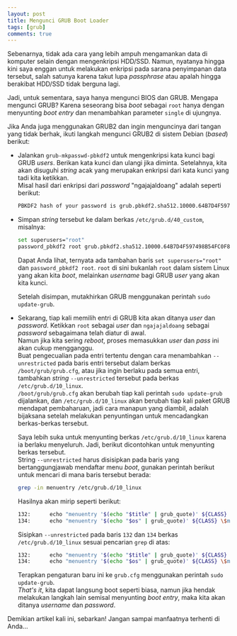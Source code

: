 ```yaml
---
layout: post
title: Mengunci GRUB Boot Loader
tags: [grub]
comments: true
---
```


Sebenarnya, tidak ada cara yang lebih ampuh mengamankan data di komputer selain dengan mengenkripsi HDD/SSD. Namun, nyatanya hingga kini saya enggan untuk melakukan enkripsi pada sarana penyimpanan data tersebut, salah satunya karena takut lupa _passphrase_ atau apalah hingga berakibat HDD/SSD tidak berguna lagi.

Jadi, untuk sementara, saya hanya mengunci BIOS dan GRUB. Mengapa mengunci GRUB? Karena seseorang bisa _boot_ sebagai `root` hanya dengan menyunting _boot entry_ dan menambahkan parameter `single` di ujungnya.

Jika Anda juga menggunakan GRUB2 dan ingin menguncinya dari tangan yang tidak berhak, ikuti langkah mengunci GRUB2 di sistem Debian (_based_) berikut:

- Jalankan `grub-mkpasswd-pbkdf2` untuk mengenkripsi kata kunci bagi GRUB _users_. Berikan kata kunci dan ulangi jika diminta. Setelahnya, kita akan disuguhi _string_ acak yang merupakan enkripsi dari kata kunci yang tadi kita ketikkan.  
Misal hasil dari enkripsi dari _password_ "ngajajaldoang" adalah seperti berikut:

  ```sh
  PBKDF2 hash of your password is grub.pbkdf2.sha512.10000.64B7D4F597498B54FC0F874E01E6B91077001FD0CC351C381CA4545176706846143FABFD01375690633A97A750ADC23ACD41528F26060E3C7542E70FB6892447.065259BA24C87FFA17203F19A29351A90ACCEA9C2B6AAFA4DD2E54D8E3DFA59502ECB61717CD9B899F4E71E8FD496D6048AA4A0F83063E62363170E30D0050E2  
  ```

- Simpan _string_ tersebut ke dalam berkas `/etc/grub.d/40_custom`, misalnya:

  ```sh
  set superusers="root"
  password_pbkdf2 root grub.pbkdf2.sha512.10000.64B7D4F597498B54FC0F874E01E6B91077001FD0CC351C381CA4545176706846143FABFD01375690633A97A750ADC23ACD41528F26060E3C7542E70FB6892447.065259BA24C87FFA17203F19A29351A90ACCEA9C2B6AAFA4DD2E54D8E3DFA59502ECB61717CD9B899F4E71E8FD496D6048AA4A0F83063E62363170E30D0050E2  
  ```

  Dapat Anda lihat, ternyata ada tambahan baris `set superusers="root"` dan `password_pbkdf2 root`. `root` di sini bukanlah `root` dalam sistem Linux yang akan kita _boot_, melainkan _username_ bagi GRUB _user_ yang akan kita kunci.
  
  Setelah disimpan, mutakhirkan GRUB menggunakan perintah `sudo update-grub`.
  
- Sekarang, tiap kali memilih entri di GRUB kita akan ditanya _user_ dan _password_. Ketikkan `root` sebagai _user_ dan `ngajajaldoang` sebagai _password_ sebagaimana telah diatur di awal.  
Namun jika kita sering _reboot_, proses memasukkan _user_ dan _pass_ ini akan cukup mengganggu.  
Buat pengecualian pada entri tertentu dengan cara menambahkan `--unrestricted` pada baris entri tersebut dalam berkas `/boot/grub/grub.cfg`, atau jika ingin berlaku pada semua entri, tambahkan _string_ `--unrestricted` tersebut pada berkas `/etc/grub.d/10_linux`.  
`/boot/grub/grub.cfg` akan berubah tiap kali perintah `sudo update-grub` dijalankan, dan `/etc/grub.d/10_linux` akan berubah tiap kali paket GRUB mendapat pembaharuan, jadi cara manapun yang diambil, adalah bijaksana setelah melakukan penyuntingan untuk mencadangkan berkas-berkas tersebut. 

  Saya lebih suka untuk menyunting berkas `/etc/grub.d/10_linux` karena ia berlaku menyeluruh. Jadi, berikut dicontohkan untuk menyunting berkas tersebut.  
  String `--unrestricted` harus disisipkan pada baris yang bertanggungjawab mendaftar menu _boot_, gunakan perintah berikut untuk mencari di mana baris tersebut berada:

  ```sh
  grep -in menuentry /etc/grub.d/10_linux
  ```

  Hasilnya akan mirip seperti berikut:
  
  ```sh
  132:      echo "menuentry '$(echo "$title" | grub_quote)' ${CLASS} \$menuentry_id_option 'gnulinux-$version-$type-$boot_device_id' {" | sed "s/^/$submenu_indentation/"  
  134:      echo "menuentry '$(echo "$os" | grub_quote)' ${CLASS} \$menuentry_id_option 'gnulinux-simple-$boot_device_id' {" | sed "s/^/$submenu_indentation/"
  ```
  
  Sisipkan `--unrestricted` pada baris `132` dan `134` berkas `/etc/grub.d/10_linux` sesuai pencarian `grep` di atas:
  
  ```sh
  132:      echo "menuentry '$(echo "$title" | grub_quote)' ${CLASS} \$menuentry_id_option 'gnulinux-$version-$type-$boot_device_id' --unrestricted {" | sed "s/^/$submenu_indentation/"  
  134:      echo "menuentry '$(echo "$os" | grub_quote)' ${CLASS} \$menuentry_id_option 'gnulinux-simple-$boot_device_id' --unrestricted {" | sed "s/^/$submenu_indentation/"
  ```
  
  Terapkan pengaturan baru ini ke `grub.cfg` menggunakan perintah `sudo update-grub`.  
  _That's it_, kita dapat langsung boot seperti biasa, namun jika hendak melakukan langkah lain semisal menyunting _boot entry_, maka kita akan ditanya _username_ dan _password_.

Demikian artikel kali ini, sebarkan! Jangan sampai manfaatnya terhenti di Anda...

